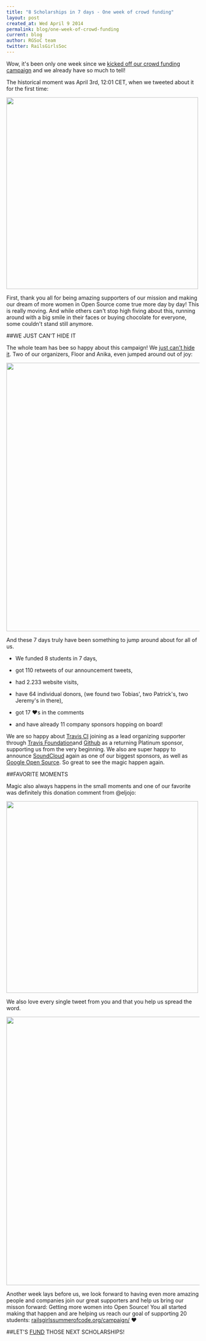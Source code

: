 ```yaml
---
title: "8 Scholarships in 7 days - One week of crowd funding"
layout: post
created_at: Wed April 9 2014
permalink: blog/one-week-of-crowd-funding
current: blog
author: RGSoC team
twitter: RailsGirlsSoc
---
```



Wow, it's been only one week since we [kicked off our crowd funding campaign](http://railsgirlssummerofcode.org/campaign/) and we already have so much to tell! 

The historical moment was April 3rd, 12:01 CET, when we tweeted about it for the first time:

<img src="https://cloud.githubusercontent.com/assets/1711357/2660446/2f17d992-c020-11e3-9d6e-180e61c0de11.png" width="500">


First, thank you all for being amazing supporters of our mission and making our dream of more women in Open Source come true more day by day! This is really moving. And while others can't stop high fiving about this, running around with a big smile in their faces or buying chocolate for everyone, some couldn't stand still anymore.

##WE JUST CAN'T HIDE IT

The whole team has bee so happy about this campaign! We [just can't hide it](https://www.youtube.com/watch?v=sS6eUIpwwds). Two of our organizers, Floor and Anika, even jumped around out of joy: 

<img src="https://cloud.githubusercontent.com/assets/1711357/2660426/f192f4ee-c01f-11e3-9192-6a004432093f.png" width="700">

And these 7 days truly have been something to jump around about for all of us.

+ We funded 8 students in 7 days, 

+ got 110 retweets of our announcement tweets, 

+ had 2.233 website visits,  

+ have 64 individual donors, (we found two Tobias', two Patrick's, two Jeremy's in there),

+ got 17 &hearts;s in the comments

+ and have already 11 company sponsors hopping on board!


We are so happy about [Travis CI](http://travis-ci.com) joining as a lead organizing supporter through [Travis Foundation](http://foundation.travis-ci.org)and [Github](http://github.com) as a returning Platinum sponsor, supporting us from the very beginning. We also are super happy to announce [SoundCloud](http://soundcloud.com) again as one of our biggest sponsors, as well as [Google Open Source](https://developers.google.com/open-source/). So great to see the magic happen again. 

##FAVORITE MOMENTS

Magic also always happens in the small moments and one of our favorite was definitely this donation comment from @eljojo: 

<img src="https://cloud.githubusercontent.com/assets/1711357/2660664/884395f8-c023-11e3-87fd-25e02d5f8981.png" width="500">

We also love every single tweet from you and that you help us spread the word.

<img src="https://cloud.githubusercontent.com/assets/1711357/2661106/0974d736-c029-11e3-9c5d-656a1263b315.png" width="700">


Another week lays before us, we look forward to having even more amazing people and companies join our great supporters and help us bring our misson forward: Getting more women into Open Source! You all started making that happen and are helping us reach our goal of supporting 20 students: [railsgirlssummerofcode.org/campaign/](http://railsgirlssummerofcode.org/campaign/) &hearts;

##LET'S [FUND](http://railsgirlssummerofcode.org/campaign/) THOSE NEXT SCHOLARSHIPS!




